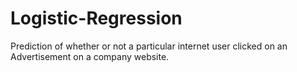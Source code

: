 # Logistic-Regression
Prediction of whether or not a particular internet user clicked on an Advertisement on a company website.
